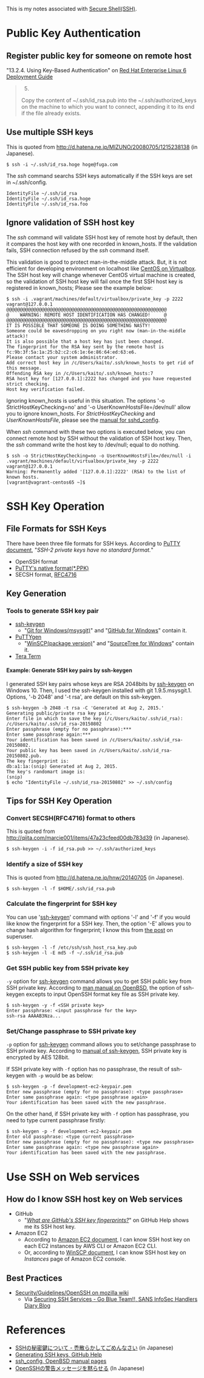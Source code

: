 This is my notes associated with [Secure Shell(SSH)](https://en.wikipedia.org/wiki/Secure_Shell).

# Public Key Authentication
## Register public key for someone on remote host
"13.2.4. Using Key-Based Authentication" on [Red Hat Enterprise Linux 6
Deployment Guide](https://access.redhat.com/documentation/en-US/Red_Hat_Enterprise_Linux/6/html/Deployment_Guide/s2-ssh-configuration-keypairs.html)
> 5.
> Copy the content of ~/.ssh/id_rsa.pub into the ~/.ssh/authorized_keys on the machine to which you want
> to connect, appending it to its end if the file already exists.

## Use multiple SSH keys
This is quoted from http://d.hatena.ne.jp/MIZUNO/20080705/1215238138 (in Japanese).
```
$ ssh -i ~/.ssh/id_rsa.hoge hoge@fuga.com
```
The _ssh_ command searchs SSH keys automatically if the SSH keys are set in ~/.ssh/config.
```
IdentityFile ~/.ssh/id_rsa
IdentityFile ~/.ssh/id_rsa.hoge
IdentityFile ~/.ssh/id_rsa.foo
```

## Ignore validation of SSH host key
The *ssh* command will validate SSH host key of remote host by default, then
it compares the host key with one recorded in known_hosts.
If the validation fails, SSH connection refused by the *ssh* command itself.

This validation is good to protect man-in-the-middle attack. But, it is not
efficient for developing environment on localhost like [CentOS on Virtualbox](https://github.com/kaito834/myNotes/blob/master/notes/myTutorialForVagrantOnWindows.md#setup-centos-653-by-vagrant).
The SSH host key will change whenever CentOS virtual machine is created,
so the validation of SSH host key will fail once the first SSH host key is
registered in known_hosts; Please see the example below:
```
$ ssh -i .vagrant/machines/default/virtualbox/private_key -p 2222 vagrant@127.0.0.1
@@@@@@@@@@@@@@@@@@@@@@@@@@@@@@@@@@@@@@@@@@@@@@@@@@@@@@@@@@@
@    WARNING: REMOTE HOST IDENTIFICATION HAS CHANGED!     @
@@@@@@@@@@@@@@@@@@@@@@@@@@@@@@@@@@@@@@@@@@@@@@@@@@@@@@@@@@@
IT IS POSSIBLE THAT SOMEONE IS DOING SOMETHING NASTY!
Someone could be eavesdropping on you right now (man-in-the-middle attack)!
It is also possible that a host key has just been changed.
The fingerprint for the RSA key sent by the remote host is
fc:9b:3f:5a:1a:25:b2:c2:c6:1e:6e:86:64:ed:63:e6.
Please contact your system administrator.
Add correct host key in /c/Users/kaito/.ssh/known_hosts to get rid of this message.
Offending RSA key in /c/Users/kaito/.ssh/known_hosts:7
RSA host key for [127.0.0.1]:2222 has changed and you have requested strict checking.
Host key verification failed.
```

Ignoring known_hosts is useful in this situation. The options '-o StrictHostKeyChecking=no' and
'-o UserKnownHostsFile=/dev/null' allow you to ignore known_hosts. For *StrictHostKeyChecking* and
*UserKnownHostsFile*, please see the [manual for sshd_config](http://man.openbsd.org/OpenBSD-current/man5/ssh_config.5).

When *ssh* command with these two options is executed below, you can connect remote host
by SSH without the validation of SSH host key. Then, the *ssh* command write the host key to
/dev/null; equal to do nothing.
```
$ ssh -o StrictHostKeyChecking=no -o UserKnownHostsFile=/dev/null -i .vagrant/machines/default/virtualbox/private_key -p 2222 vagrant@127.0.0.1
Warning: Permanently added '[127.0.0.1]:2222' (RSA) to the list of known hosts.
[vagrant@vagrant-centos65 ~]$
```

# SSH Key Operation
## File Formats for SSH Keys
There have been three file formats for SSH keys. According to [PuTTY document](http://the.earth.li/~sgtatham/putty/0.64/htmldoc/Chapter8.html#puttygen-conversions), "_SSH-2 private keys have no standard format._"
- OpenSSH format
- [PuTTY's native format(*.PPK)](http://the.earth.li/~sgtatham/putty/0.64/htmldoc/Chapter8.html#puttygen-savepriv)
- SECSH format, [RFC4716](https://tools.ietf.org/html/rfc4716)

## Key Generation
### Tools to generate SSH key pair
- [ssh-keygen](http://www.openbsd.org/cgi-bin/man.cgi/OpenBSD-current/man1/ssh-keygen.1?query=ssh-keygen&sec=1)
  - "[Git for Windows(msysgit)](https://msysgit.github.io/)" and "[GitHub for Windows](https://windows.github.com/)" contain it.
- [PuTTYgen](http://www.chiark.greenend.org.uk/~sgtatham/putty/download.html)
  - "[WinSCP(package version)](http://winscp.net/eng/docs/ui_puttygen#obtaining_and_starting_puttygen)" and "[SourceTree for Windows](https://www.sourcetreeapp.com/)" contain it.
- [Tera Term](http://ttssh2.sourceforge.jp/manual/en/usage/ssh.html#generate)

#### Example: Generate SSH key pairs by ssh-keygen
I generated SSH key pairs whose keys are RSA 2048bits by [ssh-keygen](http://www.openbsd.org/cgi-bin/man.cgi/OpenBSD-current/man1/ssh-keygen.1?query=ssh-keygen&sec=1) on Windows 10. Then, I used the ssh-keygen installed with git 1.9.5.msysgit.1. Options, '-b 2048' and '-t rsa', are default on this ssh-keygen.
```
$ ssh-keygen -b 2048 -t rsa -C 'Generated at Aug 2, 2015.'
Generating public/private rsa key pair.
Enter file in which to save the key (/c/Users/kaito/.ssh/id_rsa): /c/Users/kaito/.ssh/id_rsa-20150802
Enter passphrase (empty for no passphrase):***
Enter same passphrase again:***
Your identification has been saved in /c/Users/kaito/.ssh/id_rsa-20150802.
Your public key has been saved in /c/Users/kaito/.ssh/id_rsa-20150802.pub.
The key fingerprint is:
db:a1:1a:(snip) Generated at Aug 2, 2015.
The key's randomart image is:
(snip)
$ echo "IdentityFile ~/.ssh/id_rsa-20150802" >> ~/.ssh/config
```

## Tips for SSH Key Operation
### Convert SECSH(RFC4716) format to others
This is quoted from http://qiita.com/marcie001/items/47a23cfeed00db783d39 (in Japanese).
```
$ ssh-keygen -i -f id_rsa.pub >> ~/.ssh/authorized_keys
```

### Identify a size of SSH key
This is quoted from http://d.hatena.ne.jp/hnw/20140705 (in Japanese).
```
$ ssh-keygen -l -f $HOME/.ssh/id_rsa.pub
```

### Calculate the fingerprint for SSH key
You can use '[ssh-keygen](http://www.openbsd.org/cgi-bin/man.cgi/OpenBSD-current/man1/ssh-keygen.1?query=ssh-keygen)' command with options '-l' and '-f' if you would like know the fingerprint for a SSH key. Then, the option '-E' allows you to change hash algorithm for fingerprint; I know this from [the post](http://superuser.com/questions/421997/what-is-a-ssh-key-fingerprint-and-how-is-it-generated) on superuser.
```
$ ssh-keygen -l -f /etc/ssh/ssh_host_rsa_key.pub
$ ssh-keygen -l -E md5 -f ~/.ssh/id_rsa.pub
```

### Get SSH public key from SSH private key
`-y` option for [ssh-keygen](http://man.openbsd.org/cgi-bin/man.cgi/OpenBSD-current/man1/ssh-keygen.1) command allows you to get SSH public key from SSH private key. According to [man manual on OpenBSD](http://man.openbsd.org/cgi-bin/man.cgi/OpenBSD-current/man1/ssh-keygen.1), the option of ssh-keygen excepts to input OpenSSH format key file as SSH private key.
```
$ ssh-keygen -y -f <SSH private key>
Enter passphrase: <input passphrase for the key>
ssh-rsa AAAAB3Nza...
```

### Set/Change passphrase to SSH private key
`-p` option for [ssh-keygen](http://man.openbsd.org/cgi-bin/man.cgi/OpenBSD-current/man1/ssh-keygen.1) command allows you to set/change passphrase to SSH private key. According to [manual of ssh-keygen](http://man.openbsd.org/cgi-bin/man.cgi/OpenBSD-current/man1/ssh-keygen.1?query=ssh-keygen#FILES), SSH private key is encrypted by AES 128bit.

If SSH private key with `-f` option has no passphrase, the result of ssh-keygen with `-p` would be as below:
```
$ ssh-keygen -p -f development-ec2-keypair.pem
Enter new passphrase (empty for no passphrase): <type passphrase>
Enter same passphrase again: <type passphrase again>
Your identification has been saved with the new passphrase.
```

On the other hand, if SSH private key with `-f` option has passphrase, you need to type current passphrase firstly:
```
$ ssh-keygen -p -f development-ec2-keypair.pem
Enter old passphrase: <type current passphrase>
Enter new passphrase (empty for no passphrase): <type new passphrase>
Enter same passphrase again: <type new passphrase again>
Your identification has been saved with the new passphrase.
```

# Use SSH on Web services
## How do I know SSH host key on Web services
- GitHub
  - "[_What are GitHub's SSH key fingerprints?_](https://help.github.com/articles/what-are-github-s-ssh-key-fingerprints/)" on GitHub Help shows me its SSH host key.
- Amazon EC2
  - According to [Amazon EC2 document](http://docs.aws.amazon.com/AWSEC2/latest/UserGuide/AccessingInstancesLinux.html), I can know SSH host key on each EC2 instances by AWS CLI or Amazon EC2 CLI.
  - Or, according to [WinSCP document](http://winscp.net/eng/docs/guide_amazon_ec2), I can know SSH host key on _Instances_ page of Amazon EC2 console.

## Best Practices
- [Security/Guidelines/OpenSSH on mozilla wiki](https://wiki.mozilla.org/Security/Guidelines/OpenSSH)
  * Via [Securing SSH Services - Go Blue Team!!, SANS InfoSec Handlers Diary Blog](https://isc.sans.edu/diary/22992)

# References
- [SSHの秘密鍵について - 禿散らかしてごめんなさい](http://d.hatena.ne.jp/machua/20110809/1312899353) (in Japanese)
- [Generating SSH keys, GitHub Help](https://help.github.com/articles/generating-ssh-keys/)
- [ssh_config, OpenBSD manual pages](http://www.openbsd.org/cgi-bin/man.cgi/OpenBSD-current/man5/ssh_config.5)
- [OpenSSHの警告メッセージを黙らせる](https://siguniang.wordpress.com/2014/02/28/get-rid-of-openssh-warning-message/) (In Japanese)
